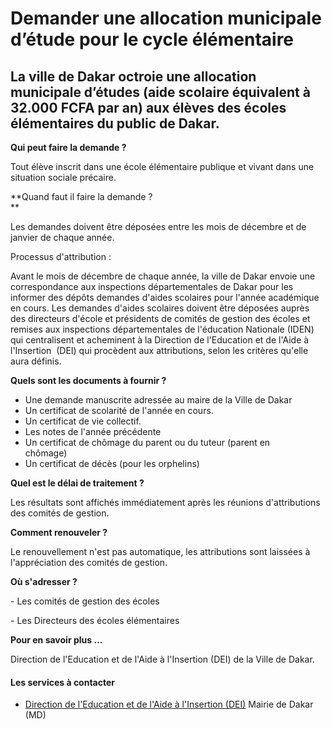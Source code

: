 # Demander une allocation municipale d’étude pour le cycle élémentaire

La ville de Dakar octroie une allocation municipale d’études (aide scolaire équivalent à 32.000 FCFA par an) aux élèves des écoles élémentaires du public de Dakar.
-------------------------------------------------------------------------------------------------------------------------------------------------------------------

**Qui peut faire la demande ?**

Tout élève inscrit dans une école élémentaire publique et vivant dans une situation sociale précaire.

**Quand faut il faire la demande ?  
**

Les demandes doivent être déposées entre les mois de décembre et de janvier de chaque année.

Processus d'attribution :

Avant le mois de décembre de chaque année, la ville de Dakar envoie une correspondance aux inspections départementales de Dakar pour les informer des dépôts demandes d'aides scolaires pour l'année académique en cours. Les demandes d'aides scolaires doivent être déposées auprès des directeurs d'école et présidents de comités de gestion des écoles et remises aux inspections départementales de l'éducation Nationale (IDEN) qui centralisent et acheminent à la Direction de l'Education et de l'Aide à l'Insertion  (DEI) qui procèdent aux attributions, selon les critères qu'elle aura définis.

**Quels sont les documents à fournir ?**

*   Une demande manuscrite adressée au maire de la Ville de Dakar
*   Un certificat de scolarité de l'année en cours.
*   Un certificat de vie collectif.
*   Les notes de l'année précédente
*   Un certificat de chômage du parent ou du tuteur (parent en chômage)      
*   Un certificat de décès (pour les orphelins)

**Quel est le délai de traitement ?**

Les résultats sont affichés immédiatement après les réunions d'attributions des comités de gestion.

**Comment renouveler ?**

Le renouvellement n'est pas automatique, les attributions sont laissées à l'appréciation des comités de gestion.

**Où s'adresser ?**

\- Les comités de gestion des écoles

\- Les Directeurs des écoles élémentaires

**Pour en savoir plus …**

Direction de l'Education et de l'Aide à l'Insertion (DEI) de la Ville de Dakar.

#### Les services à contacter

*   [Direction de l'Education et de l'Aide à l'Insertion (DEI)](../../../services/direction-de-leducation-et-de-laide-a-linsertion-dei.md) Mairie de Dakar (MD)